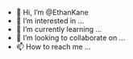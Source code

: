 - 👋 Hi, I’m @EthanKane
- 👀 I’m interested in ...
- 🌱 I’m currently learning ...
- 💞️ I’m looking to collaborate on ...
- 📫 How to reach me ...

<!---
EthanKane/EthanKane is a ✨ special ✨ repository because its `README.md` (this file) appears on your GitHub profile.
You can click the Preview link to take a look at your changes.
--->
